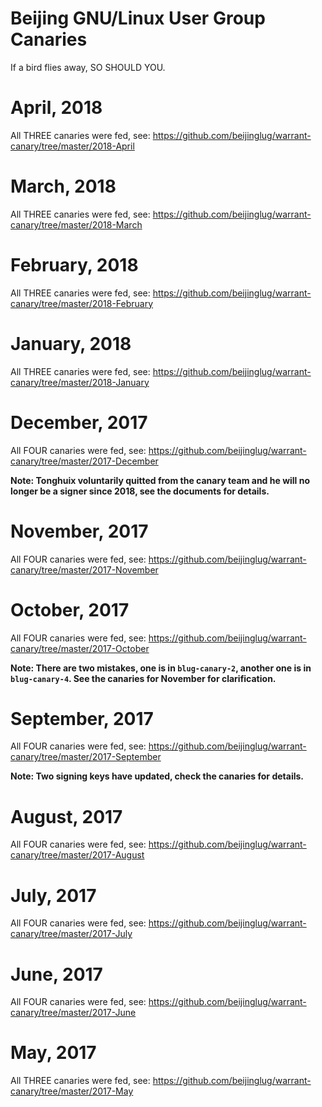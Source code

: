 Beijing GNU/Linux User Group Canaries
=====================================
If a bird flies away, SO SHOULD YOU.

# April, 2018

All THREE canaries were fed, see:
https://github.com/beijinglug/warrant-canary/tree/master/2018-April

# March, 2018

All THREE canaries were fed, see:
https://github.com/beijinglug/warrant-canary/tree/master/2018-March

# February, 2018

All THREE canaries were fed, see:
https://github.com/beijinglug/warrant-canary/tree/master/2018-February

# January, 2018

All THREE canaries were fed, see:
https://github.com/beijinglug/warrant-canary/tree/master/2018-January

# December, 2017

All FOUR canaries were fed, see:
https://github.com/beijinglug/warrant-canary/tree/master/2017-December

**Note: Tonghuix voluntarily quitted from the canary team and he will no
longer be a signer since 2018, see the documents for details.**

# November, 2017

All FOUR canaries were fed, see:
https://github.com/beijinglug/warrant-canary/tree/master/2017-November

# October, 2017

All FOUR canaries were fed, see:
https://github.com/beijinglug/warrant-canary/tree/master/2017-October

**Note: There are two mistakes, one is in `blug-canary-2`, another one
is in `blug-canary-4`. See the canaries for November for clarification.**

# September, 2017

All FOUR canaries were fed, see:
https://github.com/beijinglug/warrant-canary/tree/master/2017-September

**Note: Two signing keys have updated, check the canaries for details.**

# August, 2017

All FOUR canaries were fed, see:
https://github.com/beijinglug/warrant-canary/tree/master/2017-August

# July, 2017

All FOUR canaries were fed, see:
https://github.com/beijinglug/warrant-canary/tree/master/2017-July

# June, 2017

All FOUR canaries were fed, see:
https://github.com/beijinglug/warrant-canary/tree/master/2017-June

# May, 2017

All THREE canaries were fed, see:
https://github.com/beijinglug/warrant-canary/tree/master/2017-May

